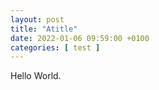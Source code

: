 ```yaml
---
layout: post
title: "Atitle"
date: 2022-01-06 09:59:00 +0100
categories: [ test ]
---
```


Hello World.
